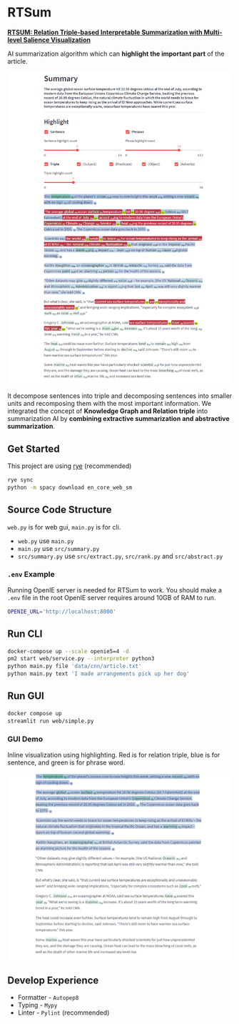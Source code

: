 # RTSum
[**RTSUM: Relation Triple-based Interpretable Summarization with Multi-level Salience Visualization**](https://arxiv.org/abs/2310.13895)

AI summarization algorithm which can **highlight the important part** of the article.

![img](img/all.png)

It decompose sentences into triple and decomposing sentences into smaller units and recomposing them with the most important information. We integrated the concept of **Knowledge Graph and Relation triple** into summarization AI by **combining extractive summarization and abstractive summarization**.

## Get Started

This project are using [rye](https://mitsuhiko.github.io/rye/) (recommended)

```zsh
rye sync
python -m spacy download en_core_web_sm
```

## Source Code Structure

`web.py` is for web gui, `main.py` is for cli.

- `web.py` use `main.py`
- `main.py` use `src/summary.py`
- `src/summary.py` use `src/extract.py`, `src/rank.py` and `src/abstract.py`

### `.env` Example

Running OpenIE server is needed for RTSum to work. You should make a `.env` file in the root
OpenIE server requires around 10GB of RAM to run.

```zsh
OPENIE_URL='http://localhost:8000'
```

## Run CLI

```bash
docker-compose up --scale openie5=4 -d
pm2 start web/service.py --interpreter python3
python main.py file 'data/cnn/article.txt'
python main.py text 'I made arrangements pick up her dog'
```

## Run GUI

```bash
docker compose up
streamlit run web/simple.py
```

### GUI Demo

Inline visualization using highlighting. Red is for relation triple, blue is for sentence, and green is for phrase word.

![img](img/phrase.png)


## Develop Experience

- Formatter - `Autopep8`
- Typing - `Mypy`
- Linter - `Pylint` (recommended)
